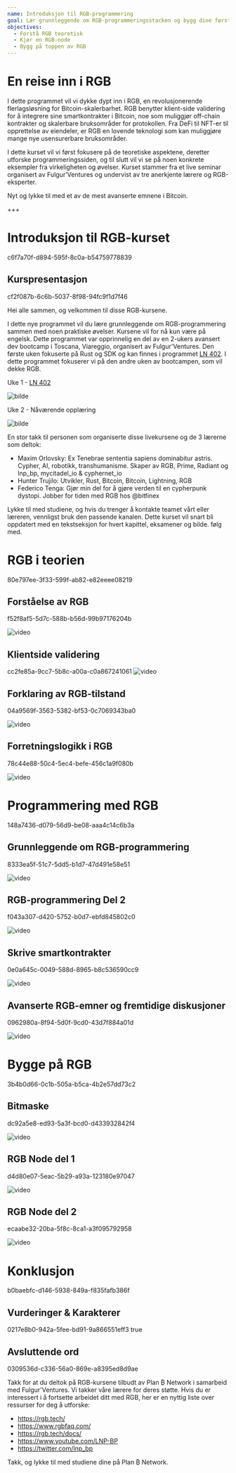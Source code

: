 ```yaml
---
name: Introduksjon til RGB-programmering
goal: Lær grunnleggende om RGB-programmeringsstacken og bygg dine første RGB-applikasjoner
objectives:
  - Forstå RGB teoretisk
  - Kjør en RGB-node
  - Bygg på toppen av RGB
---
```


# En reise inn i RGB

I dette programmet vil vi dykke dypt inn i RGB, en revolusjonerende flerlagsløsning for Bitcoin-skalerbarhet. RGB benytter klient-side validering for å integrere sine smartkontrakter i Bitcoin, noe som muliggjør off-chain kontrakter og skalerbare bruksområder for protokollen. Fra DeFi til NFT-er til opprettelse av eiendeler, er RGB en lovende teknologi som kan muliggjøre mange nye usensurerbare bruksområder.

I dette kurset vil vi først fokusere på de teoretiske aspektene, deretter utforske programmeringssiden, og til slutt vil vi se på noen konkrete eksempler fra virkeligheten og øvelser. Kurset stammer fra et live seminar organisert av Fulgur'Ventures og undervist av tre anerkjente lærere og RGB-eksperter.

Nyt og lykke til med et av de mest avanserte emnene i Bitcoin.

+++

# Introduksjon til RGB-kurset
<partId>c6f7a70f-d894-595f-8c0a-b54759778839</partId>

## Kurspresentasjon
<chapterId>cf2f087b-6c6b-5037-8f98-94fc9f1d7f46</chapterId>

Hei alle sammen, og velkommen til disse RGB-kursene.

I dette nye programmet vil du lære grunnleggende om RGB-programmering sammen med noen praktiske øvelser. Kursene vil for nå kun være på engelsk. Dette programmet var opprinnelig en del av en 2-ukers avansert dev bootcamp i Toscana, Viareggio, organisert av Fulgur'Ventures. Den første uken fokuserte på Rust og SDK og kan finnes i programmet [LN 402](https://planb.network/courses/ln402). I dette programmet fokuserer vi på den andre uken av bootcampen, som vil dekke RGB.

Uke 1 - [LN 402](https://planb.network/courses/ln402)

![bilde](assets/image/1.webp)

Uke 2 - Nåværende opplæring

![bilde](assets/image/2.webp)

En stor takk til personen som organiserte disse livekursene og de 3 lærerne som deltok:

- Maxim Orlovsky: Ex Tenebrae sententia sapiens dominabitur astris. Cypher, AI, robotikk, transhumanisme. Skaper av RGB, Prime, Radiant og lnp_bp, mycitadel_io & cyphernet_io
- Hunter Trujilo: Utvikler, Rust, Bitcoin, Bitcoin, Lightning, RGB
- Federico Tenga: Gjør min del for å gjøre verden til en cypherpunk dystopi. Jobber for tiden med RGB hos @bitfinex

Lykke til med studiene, og hvis du trenger å kontakte teamet vårt eller læreren, vennligst bruk den passende kanalen. Dette kurset vil snart bli oppdatert med en tekstseksjon for hvert kapittel, eksamener og bilde. følg med.

# RGB i teorien
<partId>80e797ee-3f33-599f-ab82-e82eeee08219</partId>

## Forståelse av RGB
<chapterId>f52f8af5-5d7c-588b-b56d-99b97176204b</chapterId>

![video](https://youtu.be/AF2XbifPGXM)

## Klientside validering
<chapterId>cc2fe85a-9cc7-5b8c-a00a-c0a867241061</chapterId>
![video](https://youtu.be/FS6PDprWl5Q)
## Forklaring av RGB-tilstand
<chapterId>04a9569f-3563-5382-bf53-0c7069343ba0</chapterId>

![video](https://youtu.be/tmAVdyXGmj4)

## Forretningslogikk i RGB
<chapterId>78c44e88-50c4-5ec4-befe-456c1a9f080b</chapterId>

![video](https://youtu.be/lUTjeuM0oTA)

# Programmering med RGB
<partId>148a7436-d079-56d9-be08-aaa4c14c6b3a</partId>

## Grunnleggende om RGB-programmering
<chapterId>8333ea5f-51c7-5dd5-b1d7-47d491e58e51</chapterId>

![video](https://youtu.be/Uo1UoxiImsI)

## RGB-programmering Del 2
<chapterId>f043a307-d420-5752-b0d7-ebfd845802c0</chapterId>

![video](https://youtu.be/sVoKIi-1XbY)

## Skrive smartkontrakter
<chapterId>0e0a645c-0049-588d-8965-b8c536590cc9</chapterId>

![video](https://youtu.be/GRwS-NvWF3I)

## Avanserte RGB-emner og fremtidige diskusjoner
<chapterId>0962980a-8f94-5d0f-9cd0-43d7f884a01d</chapterId>

![video](https://youtu.be/mqCupTlDbA0)

# Bygge på RGB
<partId>3b4b0d66-0c1b-505a-b5ca-4b2e57dd73c2</partId>

## Bitmaske
<chapterId>dc92a5e8-ed93-5a3f-bcd0-d433932842f4</chapterId>

![video](https://youtu.be/nbUtV8GOR_U)

## RGB Node del 1
<chapterId>d4d80e07-5eac-5b29-a93a-123180e97047</chapterId>

![video](https://youtu.be/5iAhsgCSL3U)

## RGB Node del 2
<chapterId>ecaabe32-20ba-5f8c-8ca1-a3f095792958</chapterId>

![video](https://youtu.be/piQQH4Q2nr0)


# Konklusjon
<partId>b0baebfc-d146-5938-849a-f835fafb386f</partId>



## Vurderinger & Karakterer
<chapterId>0217e8b0-942a-5fee-bd91-9a866551eff3</chapterId>
<isCourseReview>true</isCourseReview>

## Avsluttende ord
<chapterId>0309536d-c336-56a0-869e-a8395ed8d9ae</chapterId>

Takk for at du deltok på RGB-kursene tilbudt av Plan ₿ Network i samarbeid med Fulgur'Ventures. Vi takker våre lærere for deres støtte. Hvis du er interessert i å fortsette arbeidet ditt med RGB, her er en nyttig liste over ressurser for deg å utforske:

- https://rgb.tech/
- https://www.rgbfaq.com/
- https://rgb.tech/docs/
- https://www.youtube.com/LNP-BP
- https://twitter.com/lnp_bp

Takk, og lykke til med studiene dine på Plan ₿ Network.